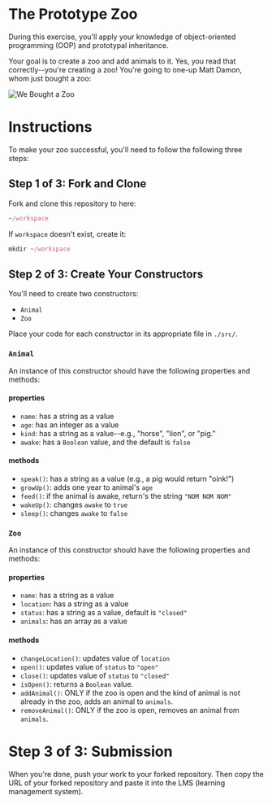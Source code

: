 # The Prototype Zoo

During this exercise, you'll apply your knowledge of object-oriented programming (OOP) and prototypal inheritance. 

Your goal is to create a zoo and add animals to it. Yes, you read that correctly--you're creating a zoo! You're going to one-up Matt Damon, whom just bought a zoo:

![We Bought a Zoo](./images/we-bought-a-zoo.jpg)

# Instructions
To make your zoo successful, you'll need to follow the following three steps: 

## Step 1 of 3: Fork and Clone
Fork and clone this repository to here: 

```javascript
~/workspace
```

If `workspace` doesn't exist, create it: 


```javascript
mkdir ~/workspace
``` 

## Step 2 of 3: Create Your Constructors
You'll need to create two constructors:

- `Animal`
- `Zoo`

Place your code for each constructor in its appropriate file in `./src/`.

### `Animal`
An instance of this constructor should have the following properties and methods:

#### properties
- `name`: has a string as a value
- `age`: has an integer as a value
- `kind`: has a string as a value--e.g., "horse", "lion", or "pig."
- `awake`: has a `Boolean` value, and the default is `false`

#### methods
- `speak()`: has a string as a value (e.g., a pig would return "oink!")
- `growUp()`: adds one year to animal's `age`
- `feed()`: if the animal is awake, return's the string `"NOM NOM NOM"`
- `wakeUp()`: changes `awake` to `true`
- `sleep()`: changes `awake` to `false`

### `Zoo`
An instance of this constructor should have the following properties and methods:

#### properties
- `name`: has a string as a value
- `location`: has a string as a value
- `status`: has a string as a value, default is `"closed"`
- `animals`: has an array as a value

#### methods
- `changeLocation()`: updates value of `location`
- `open()`: updates value of `status` to `"open"`
- `close()`: updates value of `status` to `"closed"`
- `isOpen()`: returns a `Boolean` value.
- `addAnimal()`: ONLY if the zoo is open and the kind of animal is not already in the zoo, adds an animal to `animals`. 
- `removeAnimal()`: ONLY if the zoo is open, removes an animal from `animals`. 

# Step 3 of 3: Submission
When you're done, push your work to your forked repository. Then copy the URL of your forked repository and paste it into the LMS (learning management system).
